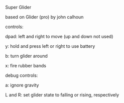 Super Glider

based on Glider (pro) by john calhoun

controls:

dpad: left and right to move (up and down not used)

y: hold and press left or right to use battery

b: turn glider around

x: fire rubber bands


debug controls:

a: ignore gravity

L and R: set glider state to falling or rising, respectively

